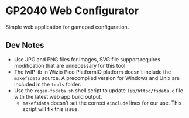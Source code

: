 # GP2040 Web Configurator

Simple web application for gamepad configuration.

## Dev Notes

* Use JPG and PNG files for images, SVG file support requires modification that are unnecessary for this tool.
* The lwIP lib in Wizio Pico PlatformIO platform doesn't include the `makefsdata` source. A precompiled version for Windows and Unix are included in the `tools` folder.
* Use the `regen-fsdata.sh` shell script to update `lib/httpd/fsdata.c` file with the latest web app build output.
  * `makefsdata` doesn't set the correct `#include` lines for our use. This script will fix this issue.
